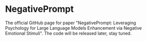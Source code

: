 # NegativePrompt

The official GitHub page for paper "NegativePrompt: Leveraging Psychology for Large Language Models Enhancement via Negative Emotional Stimuli".
The code will be released later, stay tuned.

